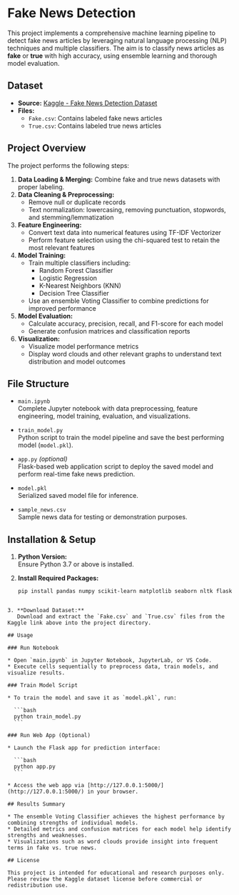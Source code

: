 # Fake News Detection

This project implements a comprehensive machine learning pipeline to detect fake news articles by leveraging natural language processing (NLP) techniques and multiple classifiers. The aim is to classify news articles as **fake** or **true** with high accuracy, using ensemble learning and thorough model evaluation.

## Dataset

- **Source:** [Kaggle - Fake News Detection Dataset](https://www.kaggle.com/datasets/bhavikjikadara/fake-news-detection)  
- **Files:**
  - `Fake.csv`: Contains labeled fake news articles
  - `True.csv`: Contains labeled true news articles

## Project Overview

The project performs the following steps:

1. **Data Loading & Merging:** Combine fake and true news datasets with proper labeling.  
2. **Data Cleaning & Preprocessing:**  
   - Remove null or duplicate records  
   - Text normalization: lowercasing, removing punctuation, stopwords, and stemming/lemmatization  
3. **Feature Engineering:**  
   - Convert text data into numerical features using TF-IDF Vectorizer  
   - Perform feature selection using the chi-squared test to retain the most relevant features  
4. **Model Training:**  
   - Train multiple classifiers including:  
     - Random Forest Classifier  
     - Logistic Regression  
     - K-Nearest Neighbors (KNN)  
     - Decision Tree Classifier  
   - Use an ensemble Voting Classifier to combine predictions for improved performance  
5. **Model Evaluation:**  
   - Calculate accuracy, precision, recall, and F1-score for each model  
   - Generate confusion matrices and classification reports  
6. **Visualization:**  
   - Visualize model performance metrics  
   - Display word clouds and other relevant graphs to understand text distribution and model outcomes  

## File Structure

- `main.ipynb`  
  Complete Jupyter notebook with data preprocessing, feature engineering, model training, evaluation, and visualizations.

- `train_model.py`  
  Python script to train the model pipeline and save the best performing model (`model.pkl`).

- `app.py` *(optional)*  
  Flask-based web application script to deploy the saved model and perform real-time fake news prediction.

- `model.pkl`  
  Serialized saved model file for inference.

- `sample_news.csv`  
  Sample news data for testing or demonstration purposes.

## Installation & Setup

1. **Python Version:**  
   Ensure Python 3.7 or above is installed.

2. **Install Required Packages:**

   ```bash
   pip install pandas numpy scikit-learn matplotlib seaborn nltk flask
````

3. **Download Dataset:**
   Download and extract the `Fake.csv` and `True.csv` files from the Kaggle link above into the project directory.

## Usage

### Run Notebook

* Open `main.ipynb` in Jupyter Notebook, JupyterLab, or VS Code.
* Execute cells sequentially to preprocess data, train models, and visualize results.

### Train Model Script

* To train the model and save it as `model.pkl`, run:

  ```bash
  python train_model.py
  ```

### Run Web App (Optional)

* Launch the Flask app for prediction interface:

  ```bash
  python app.py
  ```

* Access the web app via [http://127.0.0.1:5000/](http://127.0.0.1:5000/) in your browser.

## Results Summary

* The ensemble Voting Classifier achieves the highest performance by combining strengths of individual models.
* Detailed metrics and confusion matrices for each model help identify strengths and weaknesses.
* Visualizations such as word clouds provide insight into frequent terms in fake vs. true news.

## License

This project is intended for educational and research purposes only. Please review the Kaggle dataset license before commercial or redistribution use.
